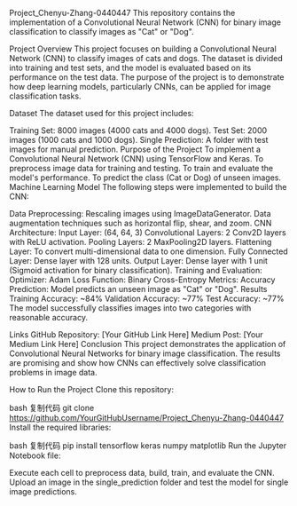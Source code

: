 Project_Chenyu-Zhang-0440447
This repository contains the implementation of a Convolutional Neural Network (CNN) for binary image classification to classify images as "Cat" or "Dog".

Project Overview
This project focuses on building a Convolutional Neural Network (CNN) to classify images of cats and dogs. The dataset is divided into training and test sets, and the model is evaluated based on its performance on the test data. The purpose of the project is to demonstrate how deep learning models, particularly CNNs, can be applied for image classification tasks.

Dataset
The dataset used for this project includes:

Training Set: 8000 images (4000 cats and 4000 dogs).
Test Set: 2000 images (1000 cats and 1000 dogs).
Single Prediction: A folder with test images for manual prediction.
Purpose of the Project
To implement a Convolutional Neural Network (CNN) using TensorFlow and Keras.
To preprocess image data for training and testing.
To train and evaluate the model's performance.
To predict the class (Cat or Dog) of unseen images.
Machine Learning Model
The following steps were implemented to build the CNN:

Data Preprocessing:
Rescaling images using ImageDataGenerator.
Data augmentation techniques such as horizontal flip, shear, and zoom.
CNN Architecture:
Input Layer: (64, 64, 3)
Convolutional Layers: 2 Conv2D layers with ReLU activation.
Pooling Layers: 2 MaxPooling2D layers.
Flattening Layer: To convert multi-dimensional data to one dimension.
Fully Connected Layer: Dense layer with 128 units.
Output Layer: Dense layer with 1 unit (Sigmoid activation for binary classification).
Training and Evaluation:
Optimizer: Adam
Loss Function: Binary Cross-Entropy
Metrics: Accuracy
Prediction:
Model predicts an unseen image as "Cat" or "Dog".
Results
Training Accuracy: ~84%
Validation Accuracy: ~77%
Test Accuracy: ~77%
The model successfully classifies images into two categories with reasonable accuracy.

Links
GitHub Repository: [Your GitHub Link Here]
Medium Post: [Your Medium Link Here]
Conclusion
This project demonstrates the application of Convolutional Neural Networks for binary image classification. The results are promising and show how CNNs can effectively solve classification problems in image data.

How to Run the Project
Clone this repository:

bash
复制代码
git clone https://github.com/YourGitHubUsername/Project_Chenyu-Zhang-0440447
Install the required libraries:

bash
复制代码
pip install tensorflow keras numpy matplotlib
Run the Jupyter Notebook file:

Execute each cell to preprocess data, build, train, and evaluate the CNN.
Upload an image in the single_prediction folder and test the model for single image predictions.
